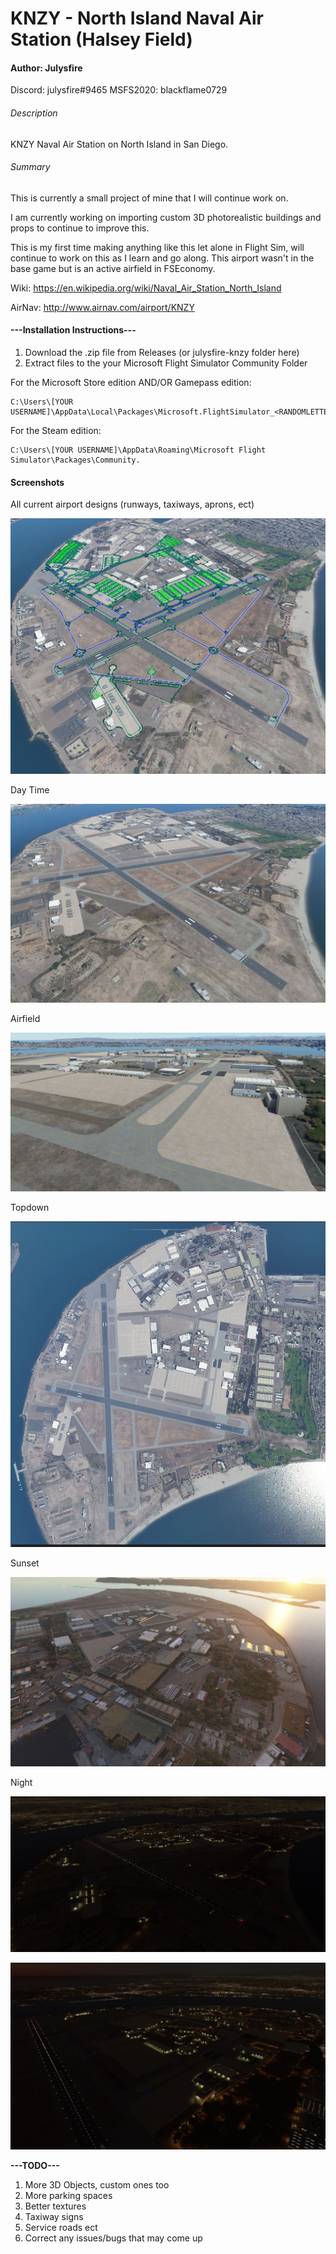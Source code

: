 # KNZY - North Island Naval Air Station (Halsey Field)
#### Author: Julysfire
Discord: julysfire#9465        MSFS2020: blackflame0729

###### Description
KNZY Naval Air Station on North Island in San Diego.

###### Summary
This is currently a small project of mine that I will continue work on.

I am currently working on importing custom 3D photorealistic buildings and props to continue to improve this.

This is my first time making anything like this let alone in Flight Sim, will continue to work on this as I learn and go along.  This airport wasn't in the base game but is an active airfield in FSEconomy.

Wiki: <https://en.wikipedia.org/wiki/Naval_Air_Station_North_Island>

AirNav: <http://www.airnav.com/airport/KNZY>

#### ---Installation Instructions---
1. Download the .zip file from Releases (or julysfire-knzy folder here)
2. Extract files to the your Microsoft Flight Simulator Community Folder

For the Microsoft Store edition AND/OR Gamepass edition:

	C:\Users\[YOUR USERNAME]\AppData\Local\Packages\Microsoft.FlightSimulator_<RANDOMLETTERS>\LocalCache\Packages\Community.
	
For the Steam edition:

	C:\Users\[YOUR USERNAME]\AppData\Roaming\Microsoft Flight Simulator\Packages\Community.
   

#### Screenshots

All current airport designs (runways, taxiways, aprons, ect)

![All current airport designs.](Screenshots/EditorItems.JPG)

Day Time

![Daytime](Screenshots/DayTime.JPG)

Airfield

![Airfield](Screenshots/AirField.JPG)

Topdown

![Topdown](Screenshots/TopDown.JPG)

Sunset

![Sunset](Screenshots/Sunset.JPG)

Night

![Night](Screenshots/Nighttime.JPG)

![Night2](Screenshots/Nighttime2.JPG)


**---TODO---**
1. More 3D Objects, custom ones too
2. More parking spaces
3. Better textures
4. Taxiway signs
5. Service roads ect
6. Correct any issues/bugs that may come up
